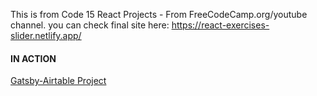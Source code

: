 This is from Code 15 React Projects - From FreeCodeCamp.org/youtube channel.
you can check final site here: https://react-exercises-slider.netlify.app/


#### IN ACTION

[Gatsby-Airtable Project](https://gatsby-airtable-design-project.netlify.app/)
